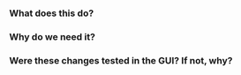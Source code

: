 ### What does this do?

### Why do we need it?

### Were these changes tested in the GUI? If not, why?
